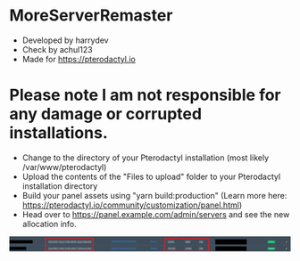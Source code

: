 # MoreServerRemaster
- Developed by harrydev
- Check by achul123
- Made for https://pterodactyl.io

# Please note I am not responsible for any damage or corrupted installations.

- Change to the directory of your Pterodactyl installation (most likely /var/www/pterodactyl)
- Upload the contents of the "Files to upload" folder to your Pterodactyl installation directory
- Build your panel assets using "yarn build:production" (Learn more here: https://pterodactyl.io/community/customization/panel.html)
- Head over to https://panel.example.com/admin/servers and see the new allocation info.

![alt text](https://github.com/achul123/MoreServerInfoRemaster/blob/main/image.png?raw=true)
